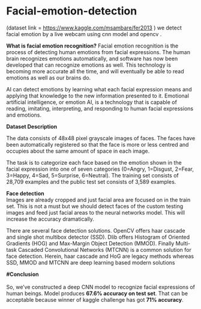 # Facial-emotion-detection
(dataset link = https://www.kaggle.com/msambare/fer2013 )
we detect facial emotion by a live webcam using cnn model and opencv .

<b>What is facial emotion recognition?</b>
Facial emotion recognition is the process of detecting human emotions from facial expressions. The human brain recognizes emotions automatically, and software has now been developed that can recognize emotions as well. This technology is becoming more accurate all the time, and will eventually be able to read emotions as well as our brains do. 

AI can detect emotions by learning what each facial expression means and applying that knowledge to the new information presented to it. Emotional artificial intelligence, or emotion AI, is a technology that is capable of reading, imitating, interpreting, and responding to human facial expressions and emotions.<br>

 <b>Dataset Description </b><br>
 
The data consists of 48x48 pixel grayscale images of faces. The faces have been automatically registered so that the face is more or less centred and occupies about the same amount of space in each image.

The task is to categorize each face based on the emotion shown in the facial expression into one of seven categories (0=Angry, 1=Disgust, 2=Fear, 3=Happy, 4=Sad, 5=Surprise, 6=Neutral). The training set consists of 28,709 examples and the public test set consists of 3,589 examples.

<b>Face detection</b><br>
Images are already cropped and just facial area are focused on in the train set. This is not a must but we should detect faces of the custom testing images and feed just facial areas to the neural networks model. This will increase the accuracy dramatically.

There are several face detection solutions. OpenCV offers haar cascade and single shot multibox detector (SSD). Dlib offers Histogram of Oriented Gradients (HOG) and Max-Margin Object Detection (MMOD). Finally Multi-task Cascaded Convolutional Networks (MTCNN) is a common solution for face detection. Herein, haar cascade and HoG are legacy methods whereas SSD, MMOD and MTCNN are deep learning based modern solutions

<b>#Conclusion</b><br>
<br>
So, we’ve constructed a deep CNN model to recognize facial expressions of human beings. Model produces <b>67.6% accuracy on test set</b>. That can be acceptable because winner of kaggle challenge has got <b>71% accuracy</b>.

